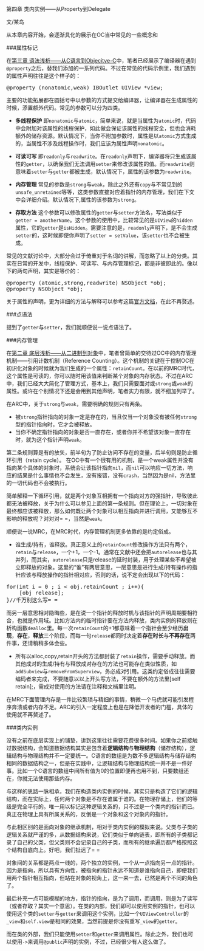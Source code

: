 第四章 类内实例——从Property到Delegate

文/某鸟

从本章内容开始，会逐渐具化的展示在OC当中常见的一些概念和


###属性标记

在[第三章 语法浅析——从C语言到Objecitve-C][1]中，笔者已经展示了编译器在遇到`@property`之后，替我们添加的一系列代码。不过在常见的代码示例里，我们遇到的属性声明往往是这个样子的：

<pre>
@property (nonatomic,weak) IBOutlet UIView *view;
</pre>

主要的功能拓展都在圆括号中以参数的方式提交给编译器，让编译器在生成属性的时候，添置额外代码。常见的参数可以分为四类。

 * **多线程保护**  即`nonatomic`与`atomic`，简单来说，就是当属性为`atomic`时，代码中会附加对该属性的线程保护，如此做会保证该属性的线程安全，但也会消耗额外的储存资源。默认情况下，当你不附加参数时，属性是以`atomic`方式生成的，当属性不涉及线程操作时，我们应该为属性声明`nonatomic`。

 * **可读可写**  即`readonly`与`readwrite`。在`readonly`声明下，编译器将只生成该属性的`getter`，以确保我们无法调用`setter`来修改该属性的值。而`readwrite`则意味着`setter`与`getter`都被生成，默认情况下，属性的该参数为`readwrite`。

 * **内存管理**  常见的参数是`strong`与`weak`，除此之外还有`copy`与不常见到的`unsafe_unretained`等等，这类参数直接对应着指针的内存管理，我们在下文中会详细介绍。默认情况下,属性的该参数为`strong`。

 * **存取方法**  这个参数可以修改属性的`getter`与`setter`方法名，写法类似于`getter = anotherName`。这个参数的使用中，比较常见的是`UIView`的`hidden`属性，它的`getter`是`isHidden`。需要注意的是，`readonly`声明下，是不会生成`setter`的，这时候即使你声明了`setter = setValue`，该`setter`也不会被生成。

常见的文献讨论中，大部分会过于倚重对于名词的讲解，而忽略了以上的分类。其实在日常的开发中，线程保护、可读写、与内存管理标记，都是非彼即此的。像以下的两句声明，其实是等价的：

<pre>
@property (atomic,strong,readwrite) NSObject *obj;
@property NSObject *obj;
</pre>

关于属性的声明，更为详细的方法与解释可以参考这篇[官方文档][2]，在此不再赘述。

###点语法

提到了`getter`与`setter`，我们就顺便说一说点语法了。

###内存管理

在[第二章 底层浅析——从二进制到对象][3]中，笔者曾简单的交待过OC中的内存管理机制——引用计数机制（Reference Counting）。这个机制的关键在于控制OC在初识化对象的时候就为我们生成的一个属性：`retainCount`。在以前的MRC时代，这个属性是可读的，你可以随时用该值来判断某个对象的内存状态。不过在ARC中，我们已经大大简化了管理方式，基本上，我们只需要面对或`strong`或`weak`的属性。或许在个别情况下还是会用到其他声明，笔者实力有限，就不细加列举了。

在ARC中，关于`strong`与`weak`，需要明确的规则只有两条。

 * 被`strong`指针指向的对象一定是存在的，当且仅当一个对象没有被任何`strong`型的指针指向时，它才会被释放。
 * 当你不确定指针指向的对象是否一直存在，或者你并不希望该对象一直存在时，就为这个指针声明`weak`。

第二条规则算是有的放矢，前半句为了防止访问不存在的变量，后半句则是防止循环引用（retain cycle）。
在OC中有一个很有用的机制，是一个weak属性并没有指向某个具体的对象时，系统会让该指针指向`nil`，而`nil`可以响应一切方法，响应的结果是什么事情也不会发生，没有报错，没有`crash`，当然因为是nil，方法里的一切代码也不会被执行。

简单解释一下循环引用，就是两个对象互相拥有一个指向对方的强指针，导致彼此都无法被释放，关于为什么可以参见上面的第一条规则。但在理论上，一切对象在最终都应该被释放，那么如何既让两个对象可以相互指向并进行调用，又能够互不影响的释放呢？对对对= =，当然是`weak`。

顺便说一说MRC，在MRC时代，内存管理机制更多依靠的是约定俗成。

 * 谁生成/持有，谁释放。真正意义上的`retainCount`修改操作方法只有两个，`retain`与`release`，一个+1，一个-1。通常在文献中还会把`autorelease`也与其并列，而其实，`autorelease`只是release的延时封装，用于处理某些不希望被立即释放的对象。这里的“谁”有两层意思，一层意思是进行生成/持有操作的指针应该与释放操作的指针相对应，否则的话，说不定会出现以下的代码：

<pre>
for(int i = 0 ; i < obj.retainCount ; i++){
	[obj release];
}//千万别这么写= =
</pre>

 而另一层意思相对隐晦些，是在说一个指针的释放时机与该指针的声明周期要相符合，也就是作用域。比如方法内的临时指针要在方法内释放，类内实例的释放则在析构函数`dealloc`里。每一次`retainCount`的+1都意味着一个指针会至少经历**出现**，**存在**，**释放**三个阶段，而每一句`release`都同时决定着**存在时长**与**不再存在**两件事，还请稍稍多体会些。

* 所有以alloc,copy,retain开头的方法都封装了`retain`操作，需要手动释放。而其他成对的生成/持有与释放成对存在的方法也可能存在类似性质，如`addSubview`与`removeFromSuperview`，务必成对引用。这类约定俗成往往需要编码者来完成，不要随意以以上开头写方法，不要在额外的方法里[self retain];，需成对使用的方法请在注释和文档里注明。

在MRC下面管理内存是一件比较繁琐与精细的事情，稍微一个马虎就可能引发程序奔溃或者内存不足。ARC的引入一定程度上也是在降低开发者的门槛，具体的使用就不再赘述了。

###类内实例

没有之前在底层实现上的铺垫，讲到这里往往需要花费很多时间。如果你之前接触过数据结构，会知道数据结构其实是包含着**逻辑结构**与**物理结构**（储存结构），逻辑结构与物理结构并不一定要统一。C语言的数组是为数不多逻辑结构与储存结构相同的数据结构之一，但是在实践中，让逻辑结构与物理结构统一并不是一件好事。比如一个C语言的数组中间所有值为0的位置即便再也用不到，只要数组还在，你就无法使用那些内存。

与这样的思路一脉相承，我们在构造类内实例的时候，其实只是构造了它们的逻辑结构，而在实际上，任何两个对象是不存在谁属于谁的。在物理存储上，他们的等级是完全平行的。唯一用以标记这种逻辑关系的，只不过是一个类内的指针而已。真正在物理上具有所属关系的，反倒是一个对象和这个对象内的指针。

与此相区别的是面向对象的继承机制，相对于类内实例的模拟来说。父类与子类的逻辑关系就严谨的多，从数据结构来说，它们类似于单向链表，即所有的子类都记录了自己的父类，但父类则不会记录自己的子类，而所有的继承遍历都严格按照这个结构自底向上。好吧，我们扯远了= =

对象间的关系都是两点一线的，两个独立的实例，一个从一点指向另一点的指针。因为是指向，所以具有方向性，被指向的指针永远不知道是谁指向自己，即便我们用两个指针相互指向，但站在对象的视角上，这一来一去，已然是两个不同的角色了。

最后补充一点可能模糊的地方，指针的指向，是为了调用，而调用，则是为了读写（或者存取？其实一个意思）。在类的内部，我们即可以使用实例的指针，也可以使用这个类的`setter`与`getter`来调用这个实例，比如一个`UIViewController`的`_view`和`self.view`是相同的效果，当然前提是你没有重写`_view`的`getter`。

而在类的外部，我们只能使用`setter`和`getter`来调用属性。除此之外，我们也可以使用`->`来调用`@public`声明的实例，不过，已经很少有人这么做了。


[1]: http://bifidy.net/index.php/307
[2]: https://developer.apple.com/library/ios/documentation/Cocoa/Conceptual/ProgrammingWithObjectiveC/EncapsulatingData/EncapsulatingData.html
[3]: http://bifidy.net/index.php/272